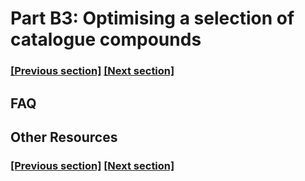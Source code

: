 
# Part B3: Optimising a selection of catalogue compounds

### [[Previous section]](B2_REAL_QUOTE.md) [[Next section]](C1_RETROSYNTHESIS.md)


## FAQ


## Other Resources

### [[Previous section]](B2_REAL_QUOTE.md) [[Next section]](C1_RETROSYNTHESIS.md)